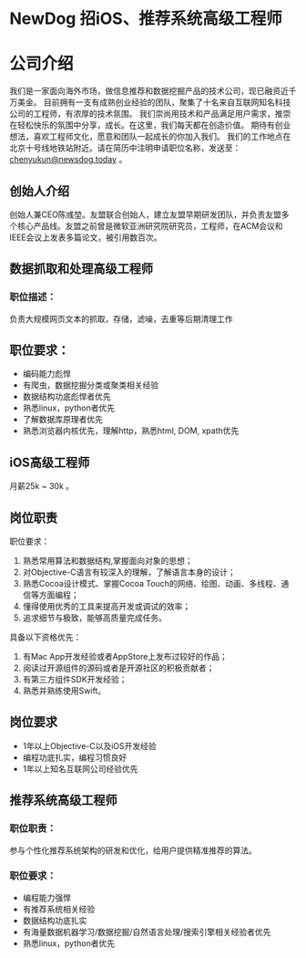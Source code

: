 # NewDog 招iOS、推荐系统高级工程师
# 公司介绍
我们是一家面向海外市场，做信息推荐和数据挖掘产品的技术公司，现已融资近千万美金。
目前拥有一支有成熟创业经验的团队，聚集了十名来自互联网知名科技公司的工程师，有浓厚的技术氛围。
我们崇尚用技术和产品满足用户需求，推崇在轻松快乐的氛围中分享，成长。在这里，我们每天都在创造价值。
期待有创业想法，喜欢工程师文化，愿意和团队一起成长的你加入我们。
我们的工作地点在北京十号线地铁站附近。请在简历中注明申请职位名称，发送至：chenyukun@newsdog.today 。

## 创始人介绍
创始人兼CEO陈彧堃。友盟联合创始人，建立友盟早期研发团队，并负责友盟多个核心产品线。友盟之前曾是微软亚洲研究院研究员，工程师，在ACM会议和IEEE会议上发表多篇论文，被引用数百次。

## 数据抓取和处理高级工程师
### 职位描述： 
负责大规模网页文本的抓取，存储，滤噪，去重等后期清理工作

## 职位要求： 
* 编码能力彪悍
* 有爬虫，数据挖掘分类或聚类相关经验
* 数据结构功底彪悍者优先 
* 熟悉linux，python者优先  
* 了解数据库原理者优先 
* 熟悉浏览器内核优先，理解http，熟悉html, DOM, xpath优先

## iOS高级工程师

月薪25k ~ 30k 。

## 岗位职责 

职位要求：

1. 熟悉常用算法和数据结构,掌握面向对象的思想；
2. 对Objective-C语言有较深入的理解，了解语言本身的设计；
3. 熟悉Cocoa设计模式、掌握Cocoa Touch的网络、绘图、动画、多线程、通信等方面编程；
4. 懂得使用优秀的工具来提高开发或调试的效率；
5. 追求细节与极致，能够高质量完成任务。

具备以下资格优先：

1. 有Mac App开发经验或者AppStore上发布过较好的作品；
2. 阅读过开源组件的源码或者是开源社区的积极贡献者；
3. 有第三方组件SDK开发经验；
4. 熟悉并熟练使用Swift。

## 岗位要求
  
* 1年以上Objective-C以及iOS开发经验
* 编程功底扎实，编程习惯良好
* 1年以上知名互联网公司经验优先 

## 推荐系统高级工程师

### 职位职责： 
参与个性化推荐系统架构的研发和优化，给用户提供精准推荐的算法。

### 职位要求： 

* 编程能力强悍 
* 有推荐系统相关经验
* 数据结构功底扎实
* 有海量数据机器学习/数据挖掘/自然语言处理/搜索引擎相关经验者优先 
* 熟悉linux，python者优先

